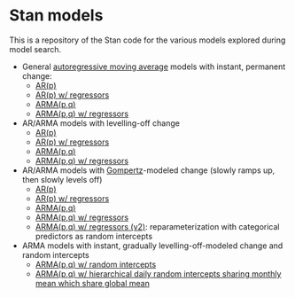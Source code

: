 # Stan models

This is a repository of the Stan code for the various models explored during model search.

- General [autoregressive moving average](https://en.wikipedia.org/wiki/Autoregressive%E2%80%93moving-average_model) models with instant, permanent change:
  - [AR(p)](ar.stan)
  - [AR(p) w/ regressors](ar_regression.stan)
  - [ARMA(p,q)](arma.stan)
  - [ARMA(p,q) w/ regressors](arma_regression.stan)
- AR/ARMA models with levelling-off change
  - [AR(p)](ar_p3e.stan)
  - [AR(p) w/ regressors](ar_regression_p3e.stan)
  - [ARMA(p,q)](arma_p3e.stan)
  - [ARMA(p,q) w/ regressors](arma_regression_p3e.stan)
- AR/ARMA models with [Gompertz](https://en.wikipedia.org/wiki/Gompertz_function)-modeled change (slowly ramps up, then slowly levels off)
  - [AR(p)](ar_p5e.stan)
  - [AR(p) w/ regressors](ar_regression_p5e.stan)
  - [ARMA(p,q)](arma_p5e.stan)
  - [ARMA(p,q) w/ regressors](arma_regression_p5e.stan)
  - [ARMA(p,q) w/ regressors (v2)](arma_regression_p5e.stan): reparameterization with categorical predictors as random intercepts
- ARMA models with instant, gradually levelling-off-modeled change and random intercepts
  - [ARMA(p,q) w/ random intercepts](arma_regression_p3e_v2.stan)
  - [ARMA(p,q) w/ hierarchical daily random intercepts sharing monthly mean which share global mean](arma_regression_p3e_v3.stan)
